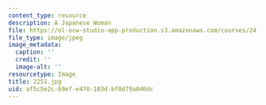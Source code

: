 ```yaml
---
content_type: resource
description: A Japanese Woman
file: https://ol-ocw-studio-app-production.s3.amazonaws.com/courses/24-953-argument-structure-and-syntax-spring-2003/af5c5e2c69efe470103dbf8d79a040dc_2251.jpg
file_type: image/jpeg
image_metadata:
  caption: ''
  credit: ''
  image-alt: ''
resourcetype: Image
title: 2251.jpg
uid: af5c5e2c-69ef-e470-103d-bf8d79a040dc
---
```

